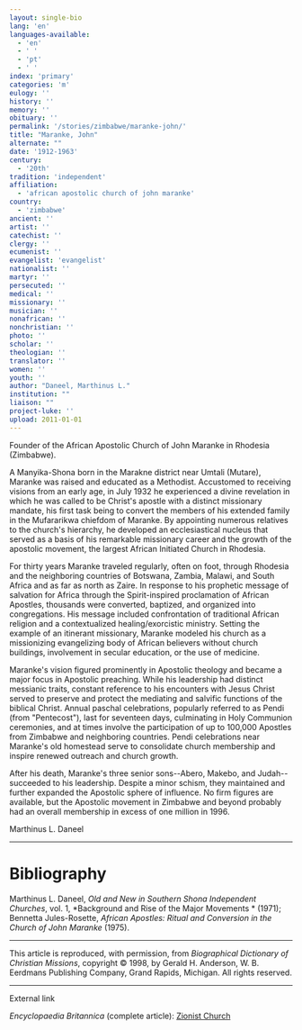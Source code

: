 ```yaml
---
layout: single-bio
lang: 'en'
languages-available:
  - 'en'
  - ' '
  - 'pt'
  - ' '
index: 'primary'
categories: 'm'
eulogy: ''
history: ''
memory: ''
obituary: ''
permalink: '/stories/zimbabwe/maranke-john/'
title: "Maranke, John"
alternate: ""
date: '1912-1963'
century:
  - '20th'
tradition: 'independent'
affiliation:
  - 'african apostolic church of john maranke'
country:
  - 'zimbabwe'
ancient: ''
artist: ''
catechist: ''
clergy: ''
ecumenist: ''
evangelist: 'evangelist'
nationalist: ''
martyr: ''
persecuted: ''
medical: ''
missionary: ''
musician: ''
nonafrican: ''
nonchristian: ''
photo: ''
scholar: ''
theologian: ''
translator: ''
women: ''
youth: ''
author: "Daneel, Marthinus L."
institution: ""
liaison: ""
project-luke: ''
upload: 2011-01-01
---
```




Founder of the African Apostolic Church of John Maranke in Rhodesia (Zimbabwe).

A Manyika-Shona born in the Marakne district near Umtali (Mutare), Maranke was raised and educated as a Methodist. Accustomed to receiving visions from an early age, in July 1932 he experienced a divine revelation in which he was called to be Christ's apostle with a distinct missionary mandate, his first task being to convert the members of his extended family in the Mufararikwa chiefdom of Maranke. By appointing numerous relatives to the church's hierarchy, he developed an ecclesiastical nucleus that served as a basis of his remarkable missionary career and the growth of the apostolic movement, the largest African Initiated Church in Rhodesia.

For thirty years Maranke traveled regularly, often on foot, through Rhodesia and the neighboring countries of Botswana, Zambia, Malawi, and South Africa and as far as north as Zaire. In response to his prophetic message of salvation for Africa through the Spirit-inspired proclamation of African Apostles, thousands were converted, baptized, and organized into congregations. His message included confrontation of traditional African religion and a contextualized healing/exorcistic ministry. Setting the example of an itinerant missionary, Maranke modeled his church as a missionizing evangelizing body of African believers without church buildings, involvement in secular education, or the use of medicine.

Maranke's vision figured prominently in Apostolic theology and became a major focus in Apostolic preaching. While his leadership had distinct messianic traits, constant reference to his encounters with Jesus Christ served to preserve and protect the mediating and salvific functions of the biblical Christ. Annual paschal celebrations, popularly referred to as Pendi (from "Pentecost"), last for seventeen days, culminating in Holy Communion ceremonies, and at times involve the participation of up to 100,000 Apostles from Zimbabwe and neighboring countries. Pendi celebrations near Maranke's old homestead serve to consolidate church membership and inspire renewed outreach and church growth.

After his death, Maranke's three senior sons--Abero, Makebo, and Judah--succeeded to his leadership. Despite a minor schism, they maintained and further expanded the Apostolic sphere of influence. No firm figures are available, but the Apostolic movement in Zimbabwe and beyond probably had an overall membership in excess of one million in 1996.

Marthinus L. Daneel

---

# Bibliography

Marthinus L. Daneel, *Old and New in Southern Shona Independent Churches*, vol. 1, *Background and Rise of the Major Movements * (1971); Bennetta Jules-Rosette, *African Apostles: Ritual and Conversion in the Church of John Maranke* (1975).

---

This article is reproduced, with permission, from *Biographical Dictionary of Christian Missions*,   copyright &copy; 1998, by Gerald H. Anderson, W. B. Eerdmans Publishing Company, Grand Rapids, Michigan.  All rights reserved.

---

External link

*Encyclopaedia Britannica*  (complete article):  [Zionist Church](http://www.britannica.com/eb/article-9078400/Zionist-church)
